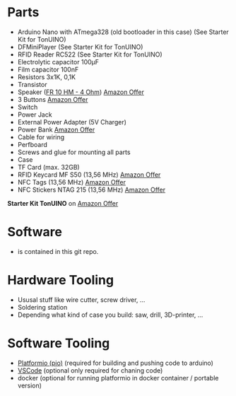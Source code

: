 # Parts
* Arduino Nano with ATmega328 (old bootloader in this case) (See Starter Kit for TonUINO)
* DFMiniPlayer (See Starter Kit for TonUINO)
* RFID Reader RC522 (See Starter Kit for TonUINO)
* Electrolytic capacitor 100µF
* Film capacitor 100nF
* Resistors 3x1K, 0,1K
* Transistor
* Speaker ([FR 10 HM - 4 Ohm](https://www.visaton.de/de/produkte/chassiszubehoer/breitband-systeme/fr-10-hm-4-ohm)) [Amazon Offer](https://www.amazon.de/Visaton-schwarz-Lautsprecher-22000-Hz-kabelgebunden/dp/B003A63NLE/ref=sr_1_3?__mk_de_DE=%C3%85M%C3%85%C5%BD%C3%95%C3%91&keywords=tonuino&qid=1571168322&sr=8-3)
* 3 Buttons [Amazon Offer](https://www.amazon.de/gp/product/B076SK1HMM/ref=ppx_yo_dt_b_asin_title_o03_s00?ie=UTF8&psc=1)
* Switch
* Power Jack
* External Power Adapter (5V Charger)
* Power Bank [Amazon Offer](https://www.amazon.de/gp/product/B075ZNG92W/ref=ppx_yo_dt_b_asin_title_o02_s00?ie=UTF8&psc=1)
* Cable for wiring
* Perfboard
* Screws and glue for mounting all parts
* Case
* TF Card (max. 32GB)
* RFID Keycard MF S50 (13,56 MHz) [Amazon Offer](https://www.amazon.de/gp/product/B07TVJPTM7/ref=ppx_yo_dt_b_asin_title_o00_s00?ie=UTF8&psc=1)
* NFC Tags (13,56 MHz) [Amazon Offer](https://www.amazon.de/gp/product/B077JTT3NQ/ref=ppx_yo_dt_b_asin_title_o01_s00?ie=UTF8&psc=1)
* NFC Stickers NTAG 215 (13,56 MHz) [Amazon Offer](https://www.amazon.de/gp/product/B06Y1BLLD4/ref=ppx_yo_dt_b_asin_title_o00_s00?ie=UTF8&psc=1)

**Starter Kit TonUINO** on [Amazon Offer](https://www.amazon.de/AZDelivery-TonUINO-Arduino-Player-Karten/dp/B07JLBGYQ6/ref=sxin_5_ac_d_rm?__mk_de_DE=%C3%85M%C3%85%C5%BD%C3%95%C3%91&ac_md=0-0-dG9udWlubw%3D%3D-ac_d_rm&keywords=tonuino&pd_rd_i=B07JLBGYQ6&pd_rd_r=3e28fc6e-1ba6-410d-b2b4-171652f702df&pd_rd_w=IqVSC&pd_rd_wg=WVzju&pf_rd_p=1307f5d7-7a93-4246-82b9-71e02e065a30&pf_rd_r=866KF5YW2B88GGM4TGM5&psc=1&qid=1571168562)

# Software
* is contained in this git repo.

# Hardware Tooling
* Ususal stuff like wire cutter, screw driver, ...
* Soldering station
* Depending what kind of case you build: saw, drill, 3D-printer, ...

# Software Tooling
* [Platformio (pio)](https://docs.platformio.org/en/latest/ide/vscode.html) (required for building and pushing code to arduino)
* [VSCode](https://code.visualstudio.com/) (optional only required for chaning code) 
* docker (optional for running platformio in docker container / portable version)
